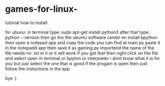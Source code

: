 # games-for-linux-
tutorial how to install 


for ubunu:
  in terminal type: sudo apt-get install python3  after that type: python --version
  then go tho the ubuntu software center en install bpython      then open a notepad app and copy the code you can find at main.py
 paste it in the notepadd app then save it as gaming.py importend the name of the file needs no .txt in it or it will work 
 if you got that then right click on the file and select open in terminal or bpyton or interpreter i dont know what it is for you but just select the one that is good 
 if the progam is open then just follow the instuctions in the app 
 
 
 bye :)
